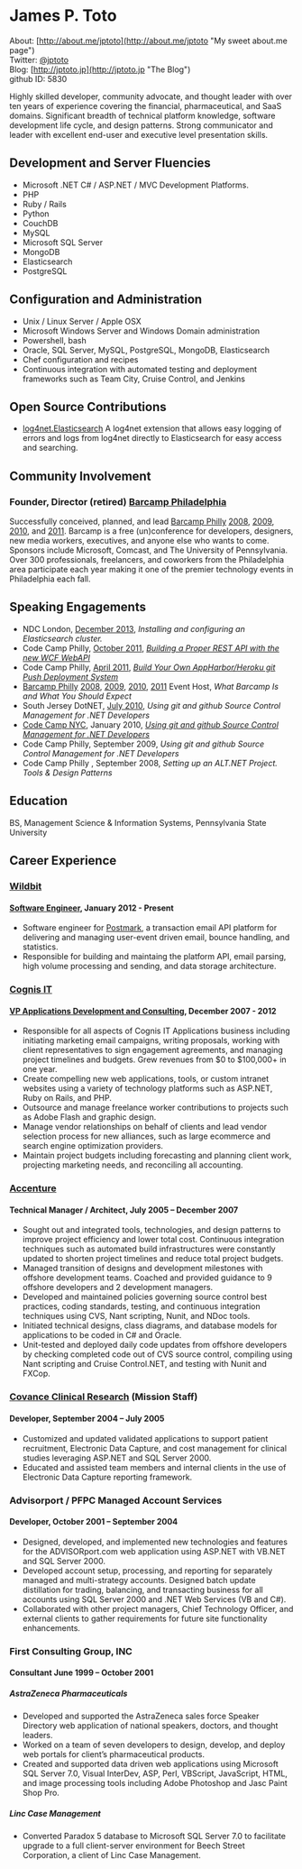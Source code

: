 # James P. Toto
About: [http://about.me/jptoto](http://about.me/jptoto "My sweet about.me page")  
Twitter: [@jptoto](http://twitter.com/jptoto "Sometimes I tweet stuff")  
Blog: [http://jptoto.jp](http://jptoto.jp "The Blog")  
github ID: 5830  

Highly skilled developer, community advocate, and thought leader with over ten years of experience covering the financial,  pharmaceutical, and SaaS domains.  Significant breadth of technical platform knowledge, software development life cycle, and design patterns. Strong communicator and leader with excellent end-user and executive level presentation skills.


## Development and Server Fluencies
- Microsoft .NET C# / ASP.NET / MVC Development Platforms.
- PHP
- Ruby / Rails
- Python
- CouchDB
- MySQL
- Microsoft SQL Server
- MongoDB
- Elasticsearch
- PostgreSQL

## Configuration and Administration
- Unix / Linux Server / Apple OSX
- Microsoft Windows Server and Windows Domain administration
- Powershell, bash
- Oracle, SQL Server, MySQL, PostgreSQL, MongoDB, Elasticsearch
- Chef configuration and recipes
- Continuous integration with automated testing and deployment frameworks such as Team City,  Cruise Control, and Jenkins
 
## Open Source Contributions
- [log4net.Elasticsearch](https://github.com/jptoto/log4net.ElasticSearch) A log4net extension that allows easy logging of errors and logs from log4net directly to Elasticsearch for easy access and searching.

## Community Involvement
### Founder, Director (retired) [Barcamp Philadelphia](http://www.barcampphilly.org "Barcamp Philly!!")
Successfully conceived, planned, and lead [Barcamp Philly](http://www.barcampphilly.org) [2008](http://2008.barcampphilly.org), [2009](http://2009.barcampphilly.org), [2010](http://2010.barcampphilly.org), and [2011](http://barcampphilly.org). Barcamp is a free (un)conference for developers, designers, new media workers, executives, and anyone else who wants to come. Sponsors include Microsoft, Comcast, and The University of Pennsylvania. Over 300 professionals, freelancers, and coworkers from the Philadelphia area participate each year making it one of the premier technology events in Philadelphia each fall.


## Speaking Engagements
- NDC London, [December 2013](http://ndc-london.com "NDC London"), <em>Installing and configuring an Elasticsearch cluster.</em> 
- Code Camp Philly, [October 2011](http://codecamp.phillydotnet.org/2011-2/SitePages/Home.aspx "Code Camp Philly"), [<em>Building a Proper REST API with the new WCF WebAPI</em>](http://codecamp.phillydotnet.org/2011-2/Lists/Sessions/DispForm.aspx?ID=258 "Summary") 
- Code Camp Philly, [April 2011](http://codecamp.phillydotnet.org/2011-1/SitePages/Home.aspx "Code Camp Philly"), [<em>Build Your Own AppHarbor/Heroku git Push Deployment System</em>](http://jptoto.jp/2011/04/11/build-your-own-appharbor-notes/ "Screencast")
- [Barcamp Philly](http://www.barcampphilly.org) [2008](http://2008.barcampphilly.org), [2009](http://2009.barcampphilly.org), [2010](http://2010.barcampphilly.org), [2011](http://barcampphilly.org) Event Host, <em>What Barcamp Is and What You Should Expect</em>
- South Jersey DotNET, [July 2010](http://njdotnet-july2010.eventbrite.com/), <em>Using git and github Source Control Management for .NET Developers</em>
- [Code Camp NYC](http://nyc.codecamp.us/ "Code Camp NYC"), January 2010, [<em>Using git and github Source Control Management for .NET Developers</em>](http://www.slideshare.net/jptoto/nyc-code-camp-2010-git-and-github "Slideshare")
- Code Camp Philly, September 2009, <em>Using git and github Source Control Management for .NET Developers</em>
- Code Camp Philly , September 2008, <em>Setting up an ALT.NET Project. Tools & Design Patterns</em>

## Education
BS, Management Science & Information Systems, Pennsylvania State University

## Career Experience
### [Wildbit](http://www.wildbit.com "Wildbit") 
#### [Software Engineer](http://www.wildbit.com "Wildbit"), January 2012 - Present
- Software engineer for [Postmark](http://www.postmarkapp.com), a transaction email API platform for delivering and managing user-event driven email, bounce handling, and statistics.
- Responsible for building and maintaing the platform API, email parsing, high volume processing and sending, and data storage architecture. 

### [Cognis IT](http://www.cognisit.com "Cognis IT") 
#### [VP Applications Development and Consulting](http://www.cognisit.com/about/key-staff/jp-toto/ "JP Toto"), December 2007 - 2012
- Responsible for all aspects of Cognis IT Applications business including initiating marketing email campaigns, writing proposals, working with client representatives to sign engagement agreements, and managing project timelines and budgets. Grew revenues from $0 to $100,000+ in one year.
- Create compelling new web applications, tools, or custom intranet websites using a variety of technology platforms such as ASP.NET, Ruby on Rails, and PHP. 
- Outsource and manage freelance worker contributions to projects such as Adobe Flash and graphic design.
- Manage vendor relationships on behalf of clients and lead vendor selection process for new alliances, such as large ecommerce and search engine optimization providers.
- Maintain project budgets including forecasting and planning client work, projecting marketing needs, and reconciling all accounting.

### [Accenture](http://www.accenture.com "Accenture") 
#### Technical Manager / Architect, July 2005 – December 2007
- Sought out and integrated tools, technologies, and design patterns to improve project efficiency and lower total cost. Continuous integration techniques such as automated build infrastructures were constantly updated to shorten project timelines and reduce total project budgets.
- Managed transition of designs and development milestones with offshore development teams. Coached and provided guidance to 9 offshore developers and 2 development managers.
- Developed and maintained policies governing source control best practices, coding standards, testing, and continuous integration techniques using CVS, Nant scripting, Nunit, and NDoc tools.
- Initiated technical designs, class diagrams, and database models for applications to be coded in C# and Oracle. 
- Unit-tested and deployed daily code updates from offshore developers by checking completed code out of CVS source control, compiling using Nant scripting and Cruise Control.NET, and testing with Nunit and FXCop.


### [Covance Clinical Research](http://www.testwiththebest.com/ "Covance") (Mission Staff)
#### Developer, September 2004 – July 2005
- Customized and updated validated applications to support patient recruitment, Electronic Data Capture, and cost management for clinical studies leveraging ASP.NET and SQL Server 2000.
- Educated and assisted team members and internal clients in the use of Electronic Data Capture reporting framework.

### Advisorport / PFPC Managed Account Services
#### Developer, October 2001 – September 2004
- Designed, developed, and implemented new technologies and features for the ADVISORport.com web application using ASP.NET with VB.NET and SQL Server 2000.
- Developed account setup, processing, and reporting for separately managed and multi-strategy accounts. Designed batch update distillation for trading, balancing, and transacting business for all accounts using SQL Server 2000 and .NET Web Services (VB and C#).
- Collaborated with other project managers, Chief Technology Officer, and external clients to gather requirements for future site functionality enhancements.

### First Consulting Group, INC
#### Consultant June 1999 – October 2001
##### AstraZeneca Pharmaceuticals
- Developed and supported the AstraZeneca sales force Speaker Directory web application of national speakers, doctors, and thought leaders. 
- Worked on a team of seven developers to design, develop, and deploy web portals for client’s pharmaceutical products.
- Created and supported data driven web applications using Microsoft SQL Server 7.0, Visual InterDev, ASP, Perl, VBScript, JavaScript, HTML, and image processing tools including Adobe Photoshop and Jasc Paint Shop Pro.

##### Linc Case Management
- Converted Paradox 5 database to Microsoft SQL Server 7.0 to facilitate upgrade to a full client-server environment for Beech Street Corporation, a client of Linc Case Management. 


